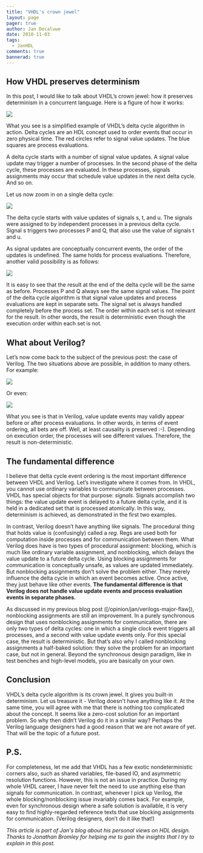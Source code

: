 ```yaml
---
title: "VHDL's crown jewel"
layout: page 
pager: true
author: Jan Decaluwe
date: 2010-11-03
tags: 
  - JanHDL
comments: true
bannerad: true
---
```



## How VHDL preserves determinism

In this post, I would like to talk about VHDL’s crown jewel: how it preserves determinism in a concurrent language. Here is a figure of how it works:

![](/img/opinion/jan/deltavhdl_overview.png)

What you see is a simplified example of VHDL’s delta cycle algorithm in action. Delta cycles are an HDL concept used to order events that occur in zero physical time. The red circles refer to signal value updates. The blue squares are process evaluations.

A delta cycle starts with a number of signal value updates. A signal value update may trigger a number of processes. In the  second phase of the delta cycle, these processes are evaluated. In these processes, signals assignments may occur that schedule value updates in the next delta cycle. And so on.

Let us now zoom in on a single delta cycle:

![](/img/opinion/jan/deltavhdl1.png)

The delta cycle starts with value updates of signals s, t, and u. The signals were assigned to by independent processes in a previous delta cycle. Signal s triggers two processes P and Q, that also use the value of signals t and u.

As signal updates are conceptually concurrent events, the order of the updates is undefined. The same holds for process evaluations. Therefore, another valid possibility is as follows:

![](/img/opinion/jan/deltavhdl2.png)

It is easy to see that the result at the end of the delta cycle will be the same as before. Processes P and Q always see the same signal values. The point of the delta cycle algorithm is that signal value updates and process evaluations are kept in separate sets. The signal set is always handled completely before the process set. The order within each set is not relevant for the result. In other words, the result is deterministic even though the execution order within each set is not.

## What about Verilog?

Let’s now come back to the subject of the previous post: the case of Verilog.  The two situations above are possible, in addition to many others. For example:

![](/img/opinion/jan/deltaverilog1.png)

Or even:

![](/img/opinion/jan/deltaverilog2.png)

What you see is that in Verilog, value update events may validly appear before or after process evaluations. In other words, in terms of event ordering, all bets are off. Well, at least causality is preserved :-). Depending on execution order, the processes will see different values. Therefore, the result is non-deterministic.

## The fundamental difference

I believe that delta cycle event ordering is the most important difference between VHDL and Verilog. Let’s investigate where it comes from. In VHDL, you cannot use ordinary variables to communicate between processes. VHDL has special objects for that purpose: <em>signals</em>. Signals accomplish two things: the value update event is delayed to a future delta cycle, and it is held in a dedicated set that is processed atomically. In this way, determinism is achieved, as demonstrated in the first two examples.

In contrast, Verilog doesn’t have anything like signals.  The procedural thing that holds value is (confusingly) called a <em>reg</em>.  Regs are used both for computation inside processes and for communication between them. What Verilog does have is two types of procedural assignment: blocking, which is much like ordinary variable assignment, and nonblocking, which delays the value update to a future delta cycle. Using blocking assignments for communication is conceptually unsafe, as values are updated immediately. But nonblocking assignments don’t solve the problem either. They merely influence the delta cycle in which an event becomes active. Once active, they just behave like other events. **The fundamental difference is that Verilog does not handle value update events and process evaluation events in separate phases.**

As discussed in my previous blog post ([/opinion/jan/verilogs-major-flaw]), nonblocking assignments are still an improvement. In a purely synchronous design that uses nonblocking assignments for communication, there are only two types of delta cycles: one in which a single clock event triggers all processes, and a second with value update events only. For this special case, the result is deterministic. But that’s also why I called nonblocking assignments a half-baked solution: they solve the problem for an important case, but not in general. Beyond the synchronous design paradigm, like in test benches and high-level models, you are basically on your own.

## Conclusion

VHDL’s delta cycle algorithm is its crown jewel. It gives you built-in determinism. Let us treasure it - Verilog doesn't have anything like it. At the same time, you will agree with me that there is nothing  too complicated about the concept. It seems like a zero-cost solution for an important problem. So why then didn’t Verilog do it in a similar way? Perhaps the Verilog language designers had a good reason that we are not aware of yet. That will be the topic of a future post.


## P.S.
For completeness, let me add that VHDL has a few exotic nondeterministic corners also, such as shared variables, file-based IO, and asymmetric resolution functions.  However, this is not an issue in practice. During my whole VHDL career, I have never felt the need to use anything else than signals for communication. In contrast, whenever I pick up Verilog, the whole blocking/nonblocking issue invariably comes back. For example, even for synchronous design where a safe solution is available, it is very easy to find highly-regarded reference texts that use blocking assignments for communication. (Verilog designers, don’t do it like that!)

<em>This article is part of Jan's blog about his personal views on HDL design.<br/>
Thanks to Jonathan Bromley for helping me to gain the insights that I try
to explain in this post.</em>